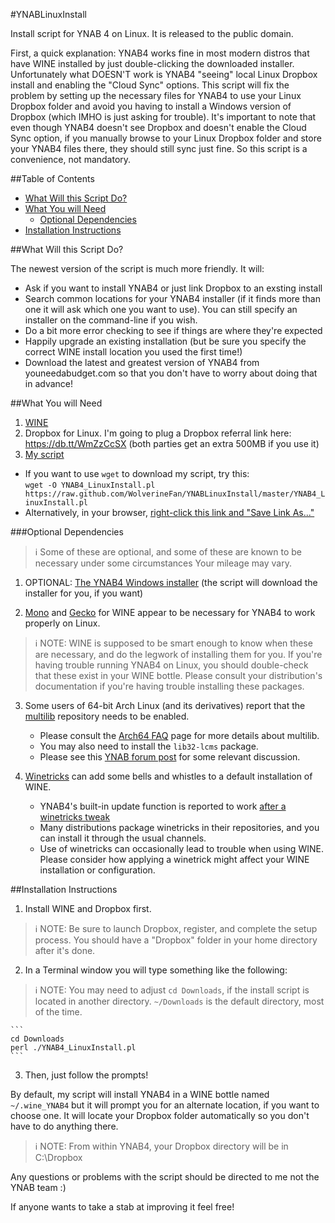 #YNABLinuxInstall

Install script for YNAB 4 on Linux.  It is released to the public domain.

First, a quick explanation: YNAB4 works fine in most modern distros that
have WINE installed by just double-clicking the downloaded installer.
Unfortunately what DOESN'T work is YNAB4 "seeing" local Linux Dropbox install
and enabling the "Cloud Sync" options. This script will fix the problem
by setting up the necessary files for YNAB4 to use your Linux Dropbox folder
and avoid you having to install a Windows version of Dropbox (which IMHO
is just asking for trouble). It's important to note that even though YNAB4
doesn't see Dropbox and doesn't enable the Cloud Sync option, if you manually
browse to your Linux Dropbox folder and store your YNAB4 files there, they
should still sync just fine. So this script is a convenience, not mandatory.

##Table of Contents

- [What Will this Script Do?](#what-will-this-script-do)
- [What You will Need](#what-you-will-need)
  - [Optional Dependencies](#optional-dependencies)
- [Installation Instructions](#installation-instructions)

##What Will this Script Do?

The newest version of the script is much more friendly. It will:

* Ask if you want to install YNAB4 or just link Dropbox to an exsting install
* Search common locations for your YNAB4 installer (if it finds more than
  one it will ask which one you want to use). You can still specify an installer
  on the command-line if you wish.
* Do a bit more error checking to see if things are where they're expected
* Happily upgrade an existing installation (but be sure you specify the
  correct WINE install location you used the first time!)
* Download the latest and greatest version of YNAB4 from youneedabudget.com
  so that you don't have to worry about doing that in advance!

##What You will Need

1. [WINE](http://www.winehq.org)
2. Dropbox for Linux. I'm going to plug a Dropbox referral link here:
   https://db.tt/WmZzCcSX (both parties get an extra 500MB if you use it)
3. [My script](https://github.com/WolverineFan/YNABLinuxInstall)
  - If you want to use `wget` to download my script, try this:  
        `wget -O YNAB4_LinuxInstall.pl https://raw.github.com/WolverineFan/YNABLinuxInstall/master/YNAB4_LinuxInstall.pl`
  - Alternatively, in your browser, [right-click this link and "Save Link As..."](https://raw.github.com/WolverineFan/YNABLinuxInstall/master/YNAB4_LinuxInstall.pl)

###Optional Dependencies

> :information_source: Some of these are optional, and some of these are
> known to be necessary under some circumstances Your mileage may vary.

1. OPTIONAL: [The YNAB4 Windows installer](http://www.youneedabudget.com/download/ynab4)
   (the script will download the installer for you, if you want)

2. [Mono](http://wiki.winehq.org/Mono) and [Gecko](http://wiki.winehq.org/Gecko)
   for WINE appear to be necessary for YNAB4 to work properly on Linux.
> :information_source: NOTE: WINE is supposed to be smart enough to know
> when these are necessary, and do the legwork of installing them for you.
> If you're having trouble running YNAB4 on Linux, you should double-check
> that these exist in your WINE bottle. Please consult your distribution's
> documentation if you're having trouble installing these packages.

3. Some users of 64-bit Arch Linux (and its derivatives) report that the
   [multilib](https://wiki.archlinux.org/index.php/Multilib) repository
   needs to be enabled.
   - Please consult the [Arch64 FAQ](https://wiki.archlinux.org/index.php/Arch64_FAQ#Multilib_repository)
     page for more details about multilib.
   - You may also need to install the `lib32-lcms` package.
   - Please see this [YNAB forum post](http://forum.youneedabudget.com/discussion/comment/269035/#Comment_269035)
     for some relevant discussion.

4. [Winetricks](http://wiki.winehq.org/winetricks) can add some bells and
   whistles to a default installation of WINE.
   - YNAB4's built-in update function is reported to work [after a winetricks
     tweak](http://forum.youneedabudget.com/discussion/16688/update-error)
   - Many distributions package winetricks in their repositories, and you
     can install it through the usual channels.
   - Use of winetricks can occasionally lead to trouble when using WINE.
     Please consider how applying a winetrick might affect your WINE installation
     or configuration.
     

##Installation Instructions

1. Install WINE and Dropbox first.
> :information_source: NOTE: Be sure to launch Dropbox, register, and
> complete the setup process. You should have a "Dropbox" folder in your
> home directory after it's done.

2. In a Terminal window you will type something like the following:
> :information_source: NOTE: You may need to adjust `cd Downloads`, if
> the install script is located in another directory. `~/Downloads` is the
> default directory, most of the time.

    ```
    cd Downloads
    perl ./YNAB4_LinuxInstall.pl
    ```

3. Then, just follow the prompts!

By default, my script will install YNAB4 in a WINE bottle named `~/.wine_YNAB4`
but it will prompt you for an alternate location, if you want to choose one.
It will locate your Dropbox folder automatically so you don't have to do
anything there. 

> :information_source: NOTE: From within YNAB4, your Dropbox directory will
> be in C:\Dropbox

Any questions or problems with the script should be directed to me not the
YNAB team :)

If anyone wants to take a stab at improving it feel free! 
